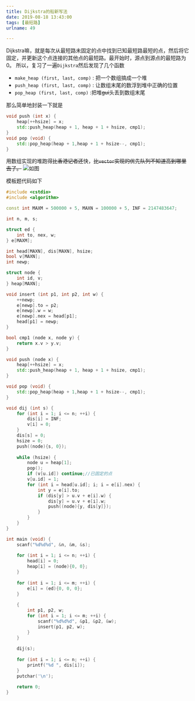 ```yaml
---
title: Dijkstra的船新写法
date: 2019-08-18 13:43:00
tags: [最短路]
urlname: 49

---
```

<!--markdown-->
Dijkstra嘛，就是每次从最短路未固定的点中找到已知最短路最短的点，然后将它固定，并更新这个点连接的其他点的最短路。最开始时，源点到源点的最短路为0。
所以，复习了一遍`Dijkstra`然后发现了几个函数

+ `make_heap (first, last, comp)` : 把一个数组搞成一个堆
+ `push_heap (first, last, comp)` : 让数组末尾的数浮到堆中正确的位置
+ `pop_heap (first, last, comp)` :把堆~~gui~~头丢到数组末尾

那么简单地封装一下就是
```cpp
void push (int x) {
	heap[++hsize] = x;
	std::push_heap(heap + 1, heap + 1 + hsize, cmp1);
}
void pop (void) {
	std::pop_heap(heap + 1,heap + 1 + hsize--, cmp1);
}
```
用数组实现的堆跑得~~比香港记者还~~快，~~比`vector`实现的优先队列不知道高到哪里去了。~~
![如图](https://yanxuan.nosdn.127.net/51fdeaf44252691970ea1c9398392ee9.png)

模板题代码如下
```cpp
#include <cstdio>
#include <algorithm>

const int MAXM = 500000 + 5, MAXN = 100000 + 5, INF = 2147483647;

int n, m, s;

struct ed {
	int to, nex, w;
} e[MAXM];

int head[MAXN], dis[MAXN], hsize;
bool v[MAXN];
int newp;

struct node {
	int id, v;
} heap[MAXN];

void insert (int p1, int p2, int w) {
	++newp;
	e[newp].to = p2;
	e[newp].w = w;
	e[newp].nex = head[p1];
	head[p1] = newp;
}

bool cmp1 (node x, node y) {
	return x.v > y.v;
}

void push (node x) {
	heap[++hsize] = x;
	std::push_heap(heap + 1, heap + 1 + hsize, cmp1);
}

void pop (void) {
	std::pop_heap(heap + 1,heap + 1 + hsize--, cmp1);
}

void dij (int s) {
	for (int i = 1; i <= n; ++i) {
		dis[i] = INF;
		v[i] = 0;
	}
	dis[s] = 0;
	hsize = 0;
	push((node){s, 0});
	
	while (hsize) {
		node u = heap[1];
		pop();
		if (v[u.id]) continue;//已固定的点 
		v[u.id] = 1;
		for (int i = head[u.id]; i; i = e[i].nex) {
			int y = e[i].to;
			if (dis[y] > u.v + e[i].w) {
				dis[y] = u.v + e[i].w;
				push((node){y, dis[y]});
			}
		}
	}
}

int main (void) {
	scanf("%d%d%d", &n, &m, &s);
	
	for (int i = 1; i <= n; ++i) {
		head[i] = 0;
		heap[i] = (node){0, 0};
	}
	
	for (int i = 1; i <= m; ++i) {
		e[i] = (ed){0, 0, 0};
	}
	
	{
		int p1, p2, w;
		for (int i = 1; i <= m; ++i) {
			scanf("%d%d%d", &p1, &p2, &w);
			insert(p1, p2, w);
		}
	}
	
	dij(s);
	
	for (int i = 1; i <= n; ++i) {
		printf("%d ", dis[i]);
	}
	putchar('\n');
	
	return 0;
}
```